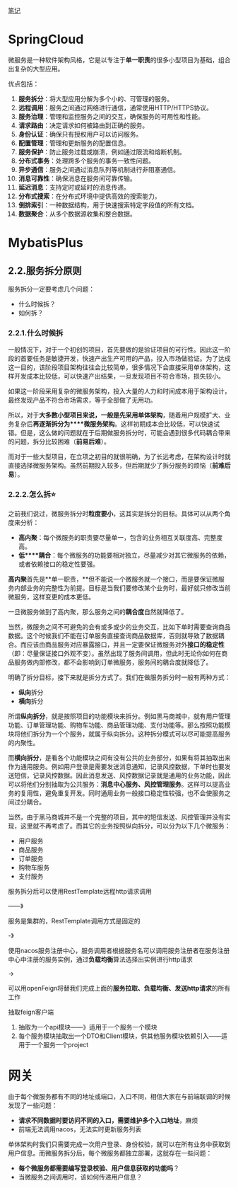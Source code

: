 [笔记](https://b11et3un53m.feishu.cn/wiki/R4Sdwvo8Si4kilkSKfscgQX0niB)

# SpringCloud

微服务是一种软件架构风格，它是以专注于**单一职责**的很多小型项目为基础，组合出复杂的大型应用。

优点包括：

1. **服务拆分**：将大型应用分解为多个小的、可管理的服务。
2. **远程调用**：服务之间通过网络进行通信，通常使用HTTP/HTTPS协议。
3. **服务治理**：管理和监控服务之间的交互，确保服务的可用性和性能。
4. **请求路由**：决定请求如何被路由到正确的服务。
5. **身份认证**：确保只有授权用户可以访问服务。
6. **配置管理**：管理和更新服务的配置信息。
7. **服务保护**：防止服务过载或崩溃，例如通过限流和熔断机制。
8. **分布式事务**：处理跨多个服务的事务一致性问题。
9. **异步通信**：服务之间通过消息队列等机制进行非阻塞通信。
10. **消息可靠性**：确保消息在服务间可靠传输。
11. **延迟消息**：支持定时或延时的消息传递。
12. **分布式搜索**：在分布式环境中提供高效的搜索能力。
13. **倒排索引**：一种数据结构，用于快速搜索特定字段值的所有文档。
14. **数据聚合**：从多个数据源收集和整合数据。

# MybatisPlus





## 2.2.服务拆分原则

服务拆分一定要考虑几个问题：

- 什么时候拆？
- 如何拆？

### 2.2.1.什么时候拆

一般情况下，对于一个初创的项目，首先要做的是验证项目的可行性。因此这一阶段的首要任务是敏捷开发，快速产出生产可用的产品，投入市场做验证。为了达成这一目的，该阶段项目架构往往会比较简单，很多情况下会直接采用单体架构，这样开发成本比较低，可以快速产出结果，一旦发现项目不符合市场，损失较小。

如果这一阶段采用复杂的微服务架构，投入大量的人力和时间成本用于架构设计，最终发现产品不符合市场需求，等于全部做了无用功。

所以，对于**大多数小型项目来说，一般是先采用单体架构**，随着用户规模扩大、业务复杂后**再逐渐拆分为****微服务架构**。这样初期成本会比较低，可以快速试错。但是，这么做的问题就在于后期做服务拆分时，可能会遇到很多代码耦合带来的问题，拆分比较困难（**前易后难**）。

而对于一些大型项目，在立项之初目的就很明确，为了长远考虑，在架构设计时就直接选择微服务架构。虽然前期投入较多，但后期就少了拆分服务的烦恼（**前难后易**）。

### 2.2.2.怎么拆⭐

之前我们说过，微服务拆分时**粒度要小**，这其实是拆分的目标。具体可以从两个角度来分析：

- **高内聚**：每个微服务的职责要尽量单一，包含的业务相互关联度高、完整度高。
- **低****耦合**：每个微服务的功能要相对独立，尽量减少对其它微服务的依赖，或者依赖接口的稳定性要强。

**高内聚**首先是**单一职责，**但不能说一个微服务就一个接口，而是要保证微服务内部业务的完整性为前提。目标是当我们要修改某个业务时，最好就只修改当前微服务，这样变更的成本更低。

一旦微服务做到了高内聚，那么服务之间的**耦合度**自然就降低了。

当然，微服务之间不可避免的会有或多或少的业务交互，比如下单时需要查询商品数据。这个时候我们不能在订单服务直接查询商品数据库，否则就导致了数据耦合。而应该由商品服务对应暴露接口，并且一定要保证微服务对外**接口的稳定性**（即：尽量保证接口外观不变）。虽然出现了服务间调用，但此时无论你如何在商品服务做内部修改，都不会影响到订单微服务，服务间的耦合度就降低了。

明确了拆分目标，接下来就是拆分方式了。我们在做服务拆分时一般有两种方式：

- **纵向**拆分
- **横向**拆分

所谓**纵向拆分**，就是按照项目的功能模块来拆分。例如黑马商城中，就有用户管理功能、订单管理功能、购物车功能、商品管理功能、支付功能等。那么按照功能模块将他们拆分为一个个服务，就属于纵向拆分。这种拆分模式可以尽可能提高服务的内聚性。

而**横向拆分**，是看各个功能模块之间有没有公共的业务部分，如果有将其抽取出来作为通用服务。例如用户登录是需要发送消息通知，记录风控数据，下单时也要发送短信，记录风控数据。因此消息发送、风控数据记录就是通用的业务功能，因此可以将他们分别抽取为公共服务：**消息中心服务、风控管理服务**。这样可以提高业务的复用性，避免重复开发。同时通用业务一般接口稳定性较强，也不会使服务之间过分耦合。

当然，由于黑马商城并不是一个完整的项目，其中的短信发送、风控管理并没有实现，这里就不再考虑了。而其它的业务按照纵向拆分，可以分为以下几个微服务：

- 用户服务
- 商品服务
- 订单服务
- 购物车服务
- 支付服务



服务拆分后可以使用RestTemplate远程http请求调用

——》

服务是集群的，RestTemplate调用方式是固定的

-》

使用nacos服务注册中心，服务调用者根据服务名可以调用服务注册者在服务注册中心中注册的服务实例，通过**负载均衡**算法选择出实例进行http请求

->

可以用openFeign将替我们完成上面的**服务拉取、负载均衡、发送http请求**的所有工作

抽取feign客户端

1. 抽取为一个api模块——》适用于一个服务一个模块
2. 每个服务模块抽取出一个DTO和Client模块，供其他服务模块依赖引入——适用于一个服务一个project

# 网关

由于每个微服务都有不同的地址或端口，入口不同，相信大家在与前端联调的时候发现了一些问题：

- **请求不同数据时要访问不同的入口，需要维护多个入口地址**，麻烦
- 前端无法调用nacos，无法实时更新服务列表

单体架构时我们只需要完成一次用户登录、身份校验，就可以在所有业务中获取到用户信息。而微服务拆分后，每个微服务都独立部署，这就存在一些问题：

- **每个微服务都需要编写登录校验、用户信息获取的功能吗**？
- 当微服务之间调用时，该如何传递用户信息？
